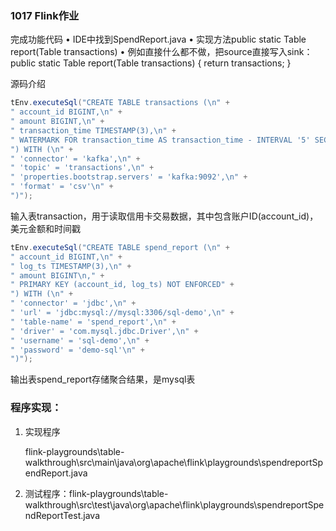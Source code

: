 ### 1017 Flink作业



完成功能代码 • IDE中找到SpendReport.java • 实现方法public static Table report(Table transactions) • 例如直接什么都不做，把source直接写入sink： public static Table report(Table transactions) { return transactions; }

源码介绍

```java
tEnv.executeSql("CREATE TABLE transactions (\n" +
" account_id BIGINT,\n" +
" amount BIGINT,\n" +
" transaction_time TIMESTAMP(3),\n" +
" WATERMARK FOR transaction_time AS transaction_time - INTERVAL '5' SECOND\n" +
") WITH (\n" +
" 'connector' = 'kafka',\n" +
" 'topic' = 'transactions',\n" +
" 'properties.bootstrap.servers' = 'kafka:9092',\n" +
" 'format' = 'csv'\n" +
")");

```

输入表transaction，用于读取信用卡交易数据，其中包含账户ID(account_id)，美元金额和时间戳

```java
tEnv.executeSql("CREATE TABLE spend_report (\n" +
" account_id BIGINT,\n" +
" log_ts TIMESTAMP(3),\n" +
" amount BIGINT\n," +
" PRIMARY KEY (account_id, log_ts) NOT ENFORCED" +
") WITH (\n" +
" 'connector' = 'jdbc',\n" +
" 'url' = 'jdbc:mysql://mysql:3306/sql-demo',\n" +
" 'table-name' = 'spend_report',\n" +
" 'driver' = 'com.mysql.jdbc.Driver',\n" +
" 'username' = 'sql-demo',\n" +
" 'password' = 'demo-sql'\n" +
")");
```

输出表spend_report存储聚合结果，是mysql表



### 程序实现：

1. 实现程序

   flink-playgrounds\table-walkthrough\src\main\java\org\apache\flink\playgrounds\spendreportSpendReport.java

2. 测试程序：flink-playgrounds\table-walkthrough\src\test\java\org\apache\flink\playgrounds\spendreportSpendReportTest.java

